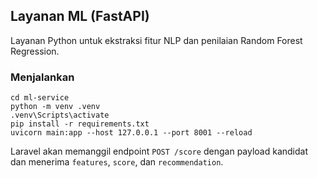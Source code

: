 ## Layanan ML (FastAPI)

Layanan Python untuk ekstraksi fitur NLP dan penilaian Random Forest Regression.

### Menjalankan
```
cd ml-service
python -m venv .venv
.venv\Scripts\activate
pip install -r requirements.txt
uvicorn main:app --host 127.0.0.1 --port 8001 --reload
```

Laravel akan memanggil endpoint `POST /score` dengan payload kandidat dan menerima `features`, `score`, dan `recommendation`.

